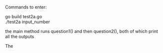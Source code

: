 Commands to enter:

go build test2a.go  
./test2a input_number  
  
the main method runs question1() and then question2(), both of which print all the outputs

The 